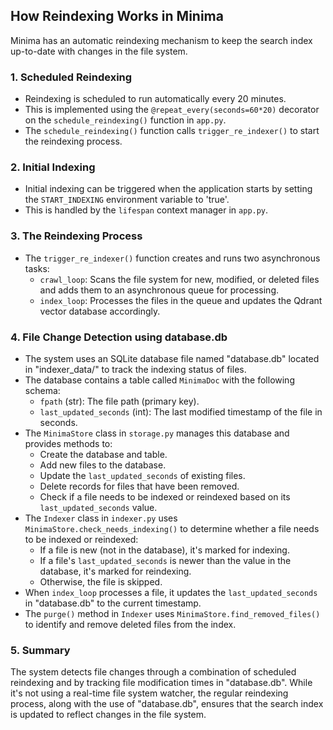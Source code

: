 ## How Reindexing Works in Minima

Minima has an automatic reindexing mechanism to keep the search index up-to-date with changes in the file system.

### 1. Scheduled Reindexing

- Reindexing is scheduled to run automatically every 20 minutes.
- This is implemented using the `@repeat_every(seconds=60*20)` decorator on the `schedule_reindexing()` function in `app.py`.
- The `schedule_reindexing()` function calls `trigger_re_indexer()` to start the reindexing process.

### 2. Initial Indexing

- Initial indexing can be triggered when the application starts by setting the `START_INDEXING` environment variable to 'true'.
- This is handled by the `lifespan` context manager in `app.py`.

### 3. The Reindexing Process

- The `trigger_re_indexer()` function creates and runs two asynchronous tasks:
  - `crawl_loop`: Scans the file system for new, modified, or deleted files and adds them to an asynchronous queue for processing.
  - `index_loop`: Processes the files in the queue and updates the Qdrant vector database accordingly.

### 4. File Change Detection using database.db

- The system uses an SQLite database file named "database.db" located in "indexer\_data/" to track the indexing status of files.
- The database contains a table called `MinimaDoc` with the following schema:
    - `fpath` (str): The file path (primary key).
    - `last_updated_seconds` (int): The last modified timestamp of the file in seconds.
- The `MinimaStore` class in `storage.py` manages this database and provides methods to:
    - Create the database and table.
    - Add new files to the database.
    - Update the `last_updated_seconds` of existing files.
    - Delete records for files that have been removed.
    - Check if a file needs to be indexed or reindexed based on its `last_updated_seconds` value.
- The `Indexer` class in `indexer.py` uses `MinimaStore.check_needs_indexing()` to determine whether a file needs to be indexed or reindexed:
    - If a file is new (not in the database), it's marked for indexing.
    - If a file's `last_updated_seconds` is newer than the value in the database, it's marked for reindexing.
    - Otherwise, the file is skipped.
- When `index_loop` processes a file, it updates the `last_updated_seconds` in "database.db" to the current timestamp.
- The `purge()` method in `Indexer` uses `MinimaStore.find_removed_files()` to identify and remove deleted files from the index.

### 5. Summary

The system detects file changes through a combination of scheduled reindexing and by tracking file modification times in "database.db". While it's not using a real-time file system watcher, the regular reindexing process, along with the use of "database.db", ensures that the search index is updated to reflect changes in the file system.
